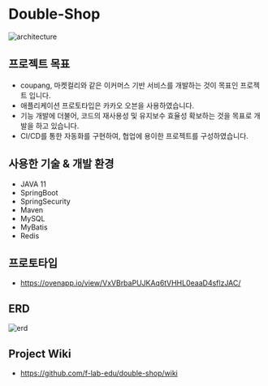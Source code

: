 # Double-Shop

![architecture](https://user-images.githubusercontent.com/81374655/162396305-405ff725-1ab5-4386-8435-83e548b27e44.jpg)

## 프로젝트 목표

- coupang, 마켓컬리와 같은 이커머스 기반 서비스를 개발하는 것이 목표인 프로젝트 입니다.
- 애플리케이션 프로토타입은 카카오 오븐을 사용하였습니다.
- 기능 개발에 더불어, 코드의 재사용성 및 유지보수 효율성 확보하는 것을 목표로 개발을 하고 있습니다.
- CI/CD를 통한 자동화를 구현하여, 협업에 용이한 프로젝트를 구성하였습니다.

## 사용한 기술 & 개발 환경

- JAVA 11
- SpringBoot
- SpringSecurity
- Maven
- MySQL
- MyBatis
- Redis

## 프로토타입

- https://ovenapp.io/view/VxVBrbaPUJKAq6tVHHL0eaaD4sflzJAC/

## ERD

![erd](https://user-images.githubusercontent.com/81374655/155947276-7236cb95-9cc8-4d5f-88b1-3f0d2c7a10b1.png)

## Project Wiki

- https://github.com/f-lab-edu/double-shop/wiki
